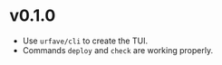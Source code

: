 # v0.1.0
* Use `urfave/cli` to create the TUI.
* Commands `deploy` and `check` are working properly.
